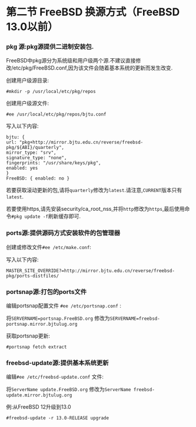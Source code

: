 # 第二节 FreeBSD 换源方式（FreeBSD 13.0以前）

### pkg 源:pkg源提供二进制安装包. <a href="pkg-yuan-pkg-yuan-ti-gong-er-jin-zhi-an-zhuang-bao" id="pkg-yuan-pkg-yuan-ti-gong-er-jin-zhi-an-zhuang-bao"></a>

FreeBSD中pkg源分为系统级和用户级两个源.不建议直接修改/etc/pkg/FreeBSD.conf,因为该文件会随着基本系统的更新而发生改变.

创建用户级源目录:

`#mkdir -p /usr/local/etc/pkg/repos`

创建用户级源文件:

`#ee /usr/local/etc/pkg/repos/bjtu.conf`

写入以下内容:



```
bjtu: {  
url: "pkg+http://mirror.bjtu.edu.cn/reverse/freebsd-pkg/${ABI}/quarterly",  
mirror_type: "srv",  
signature_type: "none",  
fingerprints: "/usr/share/keys/pkg",  
enabled: yes
}
FreeBSD: { enabled: no }
```

若要获取滚动更新的包,请将`quarterly`修改为`latest`.请注意,`CURRENT`版本只有`latest`.

若要使用https,请先安装security/ca\_root\_nss,并将`http`修改为`https`,最后使用命令`#pkg update -f`刷新缓存即可.

### ports源:提供源码方式安装软件的包管理器

创建或修改文件`#ee /etc/make.conf`:

写入以下内容:

`MASTER_SITE_OVERRIDE?=http://mirror.bjtu.edu.cn/reverse/freebsd-pkg/ports-distfiles/`

### portsnap源:打包的ports文件

编辑portsnap配置文件 `#ee /etc/portsnap.conf` :

将`SERVERNAME=portsnap.FreeBSD.org` 修改为`SERVERNAME=freebsd-portsnap.mirror.bjtulug.org`

获取portsnap更新:

`#portsnap fetch extract`

### freebsd-update源:提供基本系统更新

编辑`#ee /etc/freebsd-update.conf` 文件:

将`ServerName update.FreeBSD.org` 修改为`ServerName freebsd-update.mirror.bjtulug.org`

例:从FreeBSD 12升级到13.0

`#freebsd-update -r 13.0-RELEASE upgrade`

